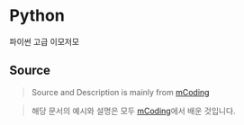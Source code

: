 # Python
파이썬 고급 이모저모

## Source
>Source and Description is mainly from [mCoding](https://www.youtube.com/channel/UCaiL2GDNpLYH6Wokkk1VNcg)

>해당 문서의 예시와 설명은 모두 [mCoding](https://www.youtube.com/channel/UCaiL2GDNpLYH6Wokkk1VNcg)에서 배운 것입니다.
